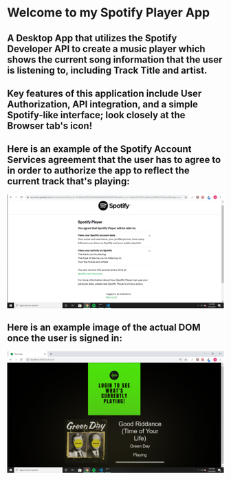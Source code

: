 <h1> Welcome to my Spotify Player App</h1>

<h2>A Desktop App that utilizes the Spotify Developer API to create a music player which shows the current song information that the user is listening to, including Track Title and artist.</h2>

<h2>Key features of this application include User Authorization, API integration, and a simple Spotify-like interface; look closely at the Browser tab's icon!</h2>

<h2>Here is an example of the Spotify Account Services agreement that the user has to agree to in order to authorize the app to reflect the current track that's playing:</h2>

<img src="./spotifyAgreement.png">


<h2>Here is an example image of the actual DOM once the user is signed in:</h2>

<img src="./example.png">

